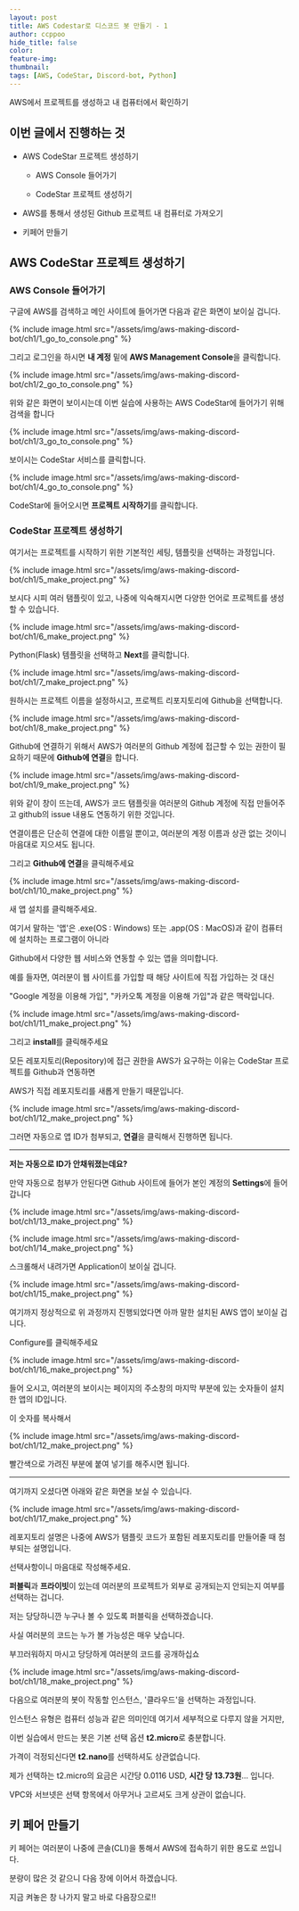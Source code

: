 ```yaml
---
layout: post
title: AWS Codestar로 디스코드 봇 만들기 - 1
author: ccppoo
hide_title: false
color:
feature-img:
thumbnail:
tags: [AWS, CodeStar, Discord-bot, Python]
---
```


AWS에서 프로젝트를 생성하고 내 컴퓨터에서 확인하기

## 이번 글에서 진행하는 것

- AWS CodeStar 프로젝트 생성하기

  - AWS Console 들어가기

  - CodeStar 프로젝트 생성하기

- AWS를 통해서 생성된 Github 프로젝트 내 컴퓨터로 가져오기

- 키페어 만들기

## AWS CodeStar 프로젝트 생성하기

### AWS Console 들어가기

구글에 AWS를 검색하고 메인 사이트에 들어가면 다음과 같은 화면이 보이실 겁니다.

{% include image.html src="/assets/img/aws-making-discord-bot/ch1/1_go_to_console.png" %}

그리고 로그인을 하시면 **내 계정** 밑에 **AWS Management Console**을 클릭합니다.

{% include image.html src="/assets/img/aws-making-discord-bot/ch1/2_go_to_console.png" %}

위와 같은 화면이 보이시는데 이번 실습에 사용하는 AWS CodeStar에 들어가기 위해 검색을 합니다

{% include image.html src="/assets/img/aws-making-discord-bot/ch1/3_go_to_console.png" %}

보이시는 CodeStar 서비스를 클릭합니다.

{% include image.html src="/assets/img/aws-making-discord-bot/ch1/4_go_to_console.png" %}

CodeStar에 들어오시면 **프로젝트 시작하기**를 클릭합니다.

### CodeStar 프로젝트 생성하기

여기서는 프로젝트를 시작하기 위한 기본적인 세팅, 템플릿을 선택하는 과정입니다.

{% include image.html src="/assets/img/aws-making-discord-bot/ch1/5_make_project.png" %}

보시다 시피 여러 탬플릿이 있고, 나중에 익숙해지시면 다양한 언어로 프로젝트를 생성할 수 있습니다.

{% include image.html src="/assets/img/aws-making-discord-bot/ch1/6_make_project.png" %}

Python(Flask) 템플릿을 선택하고 **Next**를 클릭합니다.

{% include image.html src="/assets/img/aws-making-discord-bot/ch1/7_make_project.png" %}

원하시는 프로젝트 이름을 설정하시고, 프로젝트 리포지토리에 Github을 선택합니다.

{% include image.html src="/assets/img/aws-making-discord-bot/ch1/8_make_project.png" %}

Github에 연결하기 위해서 AWS가 여러분의 Github 계정에 접근할 수 있는 권한이 필요하기 때문에 **Github에 연결**을 합니다.

{% include image.html src="/assets/img/aws-making-discord-bot/ch1/9_make_project.png" %}

위와 같이 창이 뜨는데, AWS가 코드 탬플릿을 여러분의 Github 계정에 직접 만들어주고 github의 issue 내용도 연동하기 위한 것입니다.

연결이름은 단순히 연결에 대한 이름일 뿐이고, 여러분의 계정 이름과 상관 없는 것이니 마음대로 지으셔도 됩니다.

그리고 **Github에 연결**을 클릭해주세요

{% include image.html src="/assets/img/aws-making-discord-bot/ch1/10_make_project.png" %}

새 앱 설치를 클릭해주세요.

여기서 말하는 '앱'은 .exe(OS : Windows) 또는 .app(OS : MacOS)과 같이 컴퓨터에 설치하는 프로그램이 아니라

Github에서 다양한 웹 서비스와 연동할 수 있는 앱을 의미합니다.

예를 들자면, 여러분이 웹 사이트를 가입할 때 해당 사이트에 직접 가입하는 것 대신

"Google 계정을 이용해 가입", "카카오톡 계정을 이용해 가입"과 같은 맥락입니다.

{% include image.html src="/assets/img/aws-making-discord-bot/ch1/11_make_project.png" %}

그리고 **install**를 클릭해주세요

모든 레포지토리(Repository)에 접근 권한을 AWS가 요구하는 이유는 CodeStar 프로젝트를 Github과 연동하면

AWS가 직접 레포지토리를 새롭게 만들기 때문입니다.

{% include image.html src="/assets/img/aws-making-discord-bot/ch1/12_make_project.png" %}

그러면 자동으로 앱 ID가 첨부되고, **연결**을 클릭해서 진행하면 됩니다.

---

**저는 자동으로 ID가 안채워졌는데요?**

만약 자동으로 첨부가 안된다면 Github 사이트에 들어가 본인 계정의 **Settings**에 들어갑니다

{% include image.html src="/assets/img/aws-making-discord-bot/ch1/13_make_project.png" %}

{% include image.html src="/assets/img/aws-making-discord-bot/ch1/14_make_project.png" %}

스크롤해서 내려가면 Application이 보이실 겁니다.

{% include image.html src="/assets/img/aws-making-discord-bot/ch1/15_make_project.png" %}

여기까지 정상적으로 위 과정까지 진행되었다면 아까 말한 설치된 AWS 앱이 보이실 겁니다.

Configure를 클릭해주세요

{% include image.html src="/assets/img/aws-making-discord-bot/ch1/16_make_project.png" %}

들어 오시고, 여러분의 보이시는 페이지의 주소창의 마지막 부분에 있는 숫자들이 설치한 앱의 ID입니다.

이 숫자를 복사해서

{% include image.html src="/assets/img/aws-making-discord-bot/ch1/12_make_project.png" %}

빨간색으로 가려진 부분에 붙여 넣기를 해주시면 됩니다.

---

여기까지 오셨다면 아래와 같은 화면을 보실 수 있습니다.

{% include image.html src="/assets/img/aws-making-discord-bot/ch1/17_make_project.png" %}

레포지토리 설명은 나중에 AWS가 탬플릿 코드가 포함된 레포지토리를 만들어줄 때 첨부되는 설명입니다.

선택사항이니 마음대로 작성해주세요.

**퍼블릭**과 **프라이빗**이 있는데 여러분의 프로젝트가 외부로 공개되는지 안되는지 여부를 선택하는 겁니다.

저는 당당하니깐 누구나 볼 수 있도록 퍼블릭을 선택하겠습니다.

사실 여러분의 코드는 누가 볼 가능성은 매우 낮습니다.

부끄러워하지 마시고 당당하게 여러분의 코드를 공개하십쇼

{% include image.html src="/assets/img/aws-making-discord-bot/ch1/18_make_project.png" %}

다음으로 여러분의 봇이 작동할 인스턴스, '클라우드'을 선택하는 과정입니다.

인스턴스 유형은 컴퓨터 성능과 같은 의미인데 여기서 세부적으로 다루지 않을 거지만,

이번 실습에서 만드는 봇은 기본 선택 옵션 **t2.micro**로 충분합니다.

가격이 걱정되신다면 **t2.nano**를 선택하셔도 상관없습니다.

제가 선택하는 t2.micro의 요금은 시간당 0.0116 USD, **시간 당 13.73원**... 입니다.

VPC와 서브넷은 선택 항목에서 아무거나 고르셔도 크게 상관이 없습니다.

## 키 페어 만들기

키 페어는 여러분이 나중에 콘솔(CLI)을 통해서 AWS에 접속하기 위한 용도로 쓰입니다.

분량이 많은 것 같으니 다음 장에 이어서 하겠습니다.

지금 켜놓은 창 나가지 말고 바로 다음장으로!!
